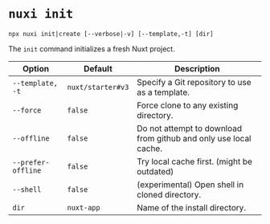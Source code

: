 # `nuxi init`

```{bash}
npx nuxi init|create [--verbose|-v] [--template,-t] [dir]
```

The `init` command initializes a fresh Nuxt project.

Option        | Default          | Description
-------------------------|-----------------|------------------
`--template, -t` | `nuxt/starter#v3` | Specify a Git repository to use as a template.
`--force`      | `false` | Force clone to any existing directory.
`--offline`   | `false` | Do not attempt to download from github and only use local cache.
`--prefer-offline` | `false` | Try local cache first. (might be outdated)
`--shell` | `false` | (experimental) Open shell in cloned directory.
`dir` | `nuxt-app` | Name of the install directory.
